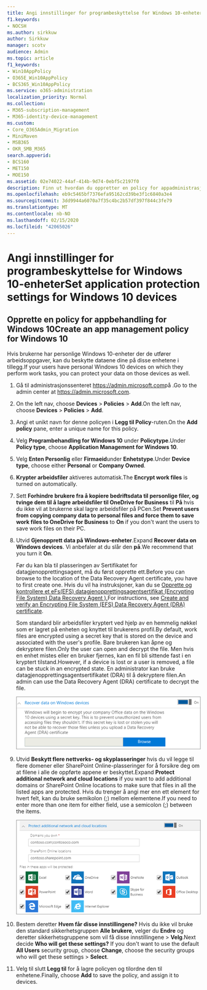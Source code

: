 ```yaml
---
title: Angi innstillinger for programbeskyttelse for Windows 10-enheter
f1.keywords:
- NOCSH
ms.author: sirkkuw
author: Sirkkuw
manager: scotv
audience: Admin
ms.topic: article
f1_keywords:
- Win10AppPolicy
- O365E_Win10AppPolicy
- BCS365_Win10AppPolicy
ms.service: o365-administration
localization_priority: Normal
ms.collection:
- M365-subscription-management
- M365-identity-device-management
ms.custom:
- Core_O365Admin_Migration
- MiniMaven
- MSB365
- OKR_SMB_M365
search.appverid:
- BCS160
- MET150
- MOE150
ms.assetid: 02e74022-44af-414b-9d74-0ebf5c2197f0
description: Finn ut hvordan du oppretter en policy for appadministrasjon og beskytter arbeidsfiler på Windows 10-enheter.
ms.openlocfilehash: eb9c5465bf7376efa95162cd39be3f1c6840a3e4
ms.sourcegitcommit: 3dd9944a6070a7f35c4bc2b57df397f844c3fe79
ms.translationtype: MT
ms.contentlocale: nb-NO
ms.lasthandoff: 02/15/2020
ms.locfileid: "42065026"
---
```

# <a name="set-application-protection-settings-for-windows-10-devices"></a><span data-ttu-id="0baf8-103">Angi innstillinger for programbeskyttelse for Windows 10-enheter</span><span class="sxs-lookup"><span data-stu-id="0baf8-103">Set application protection settings for Windows 10 devices</span></span>

## <a name="create-an-app-management-policy-for-windows-10"></a><span data-ttu-id="0baf8-104">Opprette en policy for appbehandling for Windows 10</span><span class="sxs-lookup"><span data-stu-id="0baf8-104">Create an app management policy for Windows 10</span></span>

<span data-ttu-id="0baf8-105">Hvis brukerne har personlige Windows 10-enheter der de utfører arbeidsoppgaver, kan du beskytte dataene dine på disse enhetene i tillegg.</span><span class="sxs-lookup"><span data-stu-id="0baf8-105">If your users have personal Windows 10 devices on which they perform work tasks, you can protect your data on those devices as well.</span></span>
  
1. <span data-ttu-id="0baf8-106">Gå til administrasjonssenteret <a href="https://go.microsoft.com/fwlink/p/?linkid=837890" target="_blank">https://admin.microsoft.com</a>på .</span><span class="sxs-lookup"><span data-stu-id="0baf8-106">Go to the admin center at <a href="https://go.microsoft.com/fwlink/p/?linkid=837890" target="_blank">https://admin.microsoft.com</a>.</span></span> 
    
2. <span data-ttu-id="0baf8-107">On the left nav, choose **Devices** \> **Policies** \> **Add**.</span><span class="sxs-lookup"><span data-stu-id="0baf8-107">On the left nav, choose **Devices** \> **Policies** \> **Add**.</span></span>

3. <span data-ttu-id="0baf8-108">Angi et unikt navn for denne policyen i **Legg til Policy**-ruten.</span><span class="sxs-lookup"><span data-stu-id="0baf8-108">On the **Add policy** pane, enter a unique name for this policy.</span></span> 
    
4. <span data-ttu-id="0baf8-109">Velg **Programbehandling for Windows 10** under **Policytype**.</span><span class="sxs-lookup"><span data-stu-id="0baf8-109">Under **Policy type**, choose **Application Management for Windows 10**.</span></span>
    
5. <span data-ttu-id="0baf8-110">Velg **Enten Personlig** eller **Firmaeid**under **Enhetstype**.</span><span class="sxs-lookup"><span data-stu-id="0baf8-110">Under **Device type**, choose either **Personal** or **Company Owned**.</span></span>
    
6. <span data-ttu-id="0baf8-111">**Krypter arbeidsfiler** aktiveres automatisk.</span><span class="sxs-lookup"><span data-stu-id="0baf8-111">The **Encrypt work files** is turned on automatically.</span></span> 
    
7. <span data-ttu-id="0baf8-112">Sett **Forhindre brukere fra å kopiere bedriftsdata til personlige filer, og tvinge dem til å lagre arbeidsfiler til OneDrive for Business** til **På** hvis du ikke vil at brukerne skal lagre arbeidsfiler på PCen.</span><span class="sxs-lookup"><span data-stu-id="0baf8-112">Set **Prevent users from copying company data to personal files and force them to save work files to OneDrive for Business** to **On** if you don't want the users to save work files on their PC.</span></span> 
    
9. <span data-ttu-id="0baf8-113">Utvid **Gjenopprett data på Windows-enheter**.</span><span class="sxs-lookup"><span data-stu-id="0baf8-113">Expand **Recover data on Windows devices**.</span></span> <span data-ttu-id="0baf8-114">Vi anbefaler at du slår den **på**.</span><span class="sxs-lookup"><span data-stu-id="0baf8-114">We recommend that you turn it **On**.</span></span>
    
    <span data-ttu-id="0baf8-115">Før du kan bla til plasseringen av Sertifikatet for datagjenopprettingsagent, må du først opprette ett.</span><span class="sxs-lookup"><span data-stu-id="0baf8-115">Before you can browse to the location of the Data Recovery Agent certificate, you have to first create one.</span></span> <span data-ttu-id="0baf8-116">Hvis du vil ha instruksjoner, kan du se [Opprette og kontrollere et eFs(EFS) datagjenopprettingsagentsertifikat (Encrypting File System) Data Recovery Agent ).](https://go.microsoft.com/fwlink/p/?linkid=853700)</span><span class="sxs-lookup"><span data-stu-id="0baf8-116">For instructions, see [Create and verify an Encrypting File System (EFS) Data Recovery Agent (DRA) certificate](https://go.microsoft.com/fwlink/p/?linkid=853700).</span></span>
    
    <span data-ttu-id="0baf8-117">Som standard blir arbeidsfiler kryptert ved hjelp av en hemmelig nøkkel som er lagret på enheten og knyttet til brukerens profil.</span><span class="sxs-lookup"><span data-stu-id="0baf8-117">By default, work files are encrypted using a secret key that is stored on the device and associated with the user's profile.</span></span> <span data-ttu-id="0baf8-118">Bare brukeren kan åpne og dekryptere filen.</span><span class="sxs-lookup"><span data-stu-id="0baf8-118">Only the user can open and decrypt the file.</span></span> <span data-ttu-id="0baf8-119">Men hvis en enhet mistes eller en bruker fjernes, kan en fil bli sittende fast i en kryptert tilstand.</span><span class="sxs-lookup"><span data-stu-id="0baf8-119">However, if a device is lost or a user is removed, a file can be stuck in an encrypted state.</span></span> <span data-ttu-id="0baf8-120">En administrator kan bruke datagjenopprettingsagentsertifikatet (DRA) til å dekryptere filen.</span><span class="sxs-lookup"><span data-stu-id="0baf8-120">An admin can use the Data Recovery Agent (DRA) certificate to decrypt the file.</span></span>
    
    ![Browse to Data Recovery Agent certificate.](../media/7d7d664f-b72f-4293-a3e7-d0fa7371366c.png)
  
10. <span data-ttu-id="0baf8-122">Utvid **Beskytt flere nettverks- og skyplasseringer** hvis du vil legge til flere domener eller SharePoint Online-plasseringer for å forsikre deg om at filene i alle de oppførte appene er beskyttet.</span><span class="sxs-lookup"><span data-stu-id="0baf8-122">Expand **Protect additional network and cloud locations** if you want to add additional domains or SharePoint Online locations to make sure that files in all the listed apps are protected.</span></span> <span data-ttu-id="0baf8-123">Hvis du trenger å angi mer enn ett element for hvert felt, kan du bruke semikolon (;) mellom elementene.</span><span class="sxs-lookup"><span data-stu-id="0baf8-123">If you need to enter more than one item for either field, use a semicolon (;) between the items.</span></span>
    
    ![Expand Protect additional network and cloud locations, and enter domains or SharePoint Online sites you own.](../media/7afaa0c7-ba53-456d-8c61-312c45e09625.png)
  
11. <span data-ttu-id="0baf8-p105">Bestem deretter **Hvem får disse innstillingene?** Hvis du ikke vil bruke den standard sikkerhetsgruppen **Alle brukere**, velger du **Endre** og deretter sikkerhetsgruppene som vil få disse innstillingene \> **Velg**.</span><span class="sxs-lookup"><span data-stu-id="0baf8-p105">Next decide **Who will get these settings?** If you don't want to use the default **All Users** security group, choose **Change**, choose the security groups who will get these settings \> **Select**.</span></span>
    
12. <span data-ttu-id="0baf8-127">Velg til slutt **Legg til** for å lagre policyen og tilordne den til enhetene.</span><span class="sxs-lookup"><span data-stu-id="0baf8-127">Finally, choose **Add** to save the policy, and assign it to devices.</span></span> 
